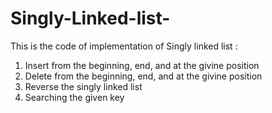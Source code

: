 # Singly-Linked-list-
This is the code of implementation of Singly linked list : 
1) Insert from the beginning, end, and at the givine position
2) Delete from the beginning, end, and at the givine position
3) Reverse the singly linked list
4) Searching the given key 
